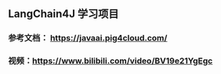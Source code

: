 ## LangChain4J 学习项目

### 参考文档： https://javaai.pig4cloud.com/

### 视频：https://www.bilibili.com/video/BV19e21YgEgc
